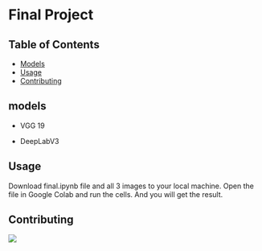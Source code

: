 # Final Project

## Table of Contents

- [Models](#models)
- [Usage](#usage)
- [Contributing](#contributing)

## models

- VGG 19

- DeepLabV3

## Usage

Download final.ipynb file and all 3 images to your local machine. Open the file in Google Colab and run the cells. And you will get the result.


## Contributing

<a href="https://github.com/garyleelty/cv_final_project/graphs/contributors">
  <img src="https://contrib.rocks/image?repo=garyleelty/cv_final_project" />
</a>
